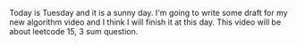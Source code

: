 Today is Tuesday and it is a sunny day. I'm going to write some draft for my new algorithm video and I think I will finish it at this day. This video will be about leetcode 15, 3 sum question.
